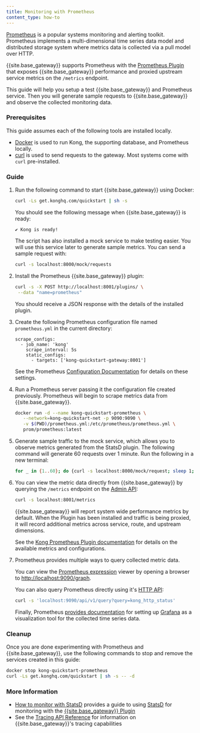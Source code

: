 ```yaml
---
title: Monitoring with Prometheus
content_type: how-to
---
```


[Prometheus](https://prometheus.io/) is a popular systems monitoring and alerting toolkit. Prometheus 
implements a multi-dimensional time series data model and distributed storage
system where metrics data is collected via a pull model over HTTP. 

{{site.base_gateway}} supports Prometheus with the [Prometheus Plugin](/hub/kong-inc/prometheus/) that exposes
{{site.base_gateway}} performance and proxied upstream service metrics on the `/metrics` endpoint.

This guide will help you setup a test {{site.base_gateway}} and
Prometheus service. Then you will generate sample requests to {{site.base_gateway}} and
observe the collected monitoring data.

### Prerequisites
This guide assumes each of the following tools are installed locally. 
* [Docker](https://docs.docker.com/get-docker/) is used to run Kong, the supporting database, 
and Prometheus locally. 
* [curl](https://curl.se/) is used to send requests to the gateway. Most systems come with `curl` pre-installed.

### Guide

1. Run the following command to start {{site.base_gateway}} using Docker:

   ```sh
   curl -Ls get.konghq.com/quickstart | sh -s
   ```

   You should see the following message when {{site.base_gateway}} is ready:

   ```text
   ✔ Kong is ready!
   ```

   The script has also installed a mock service to make testing easier. You will use this 
   service later to generate sample metrics. You can send a sample request with:

   ```sh
   curl -s localhost:8000/mock/requests
   ```

1. Install the Prometheus {{site.base_gateway}} plugin:

   ```sh
   curl -s -X POST http://localhost:8001/plugins/ \
    --data "name=prometheus" 
   ```

   You should receive a JSON response with the details of the installed plugin.

1. Create the following Prometheus configuration file named `prometheus.yml`
in the current directory:

   ```text
   scrape_configs:
     - job_name: 'kong'
       scrape_interval: 5s
       static_configs:
         - targets: ['kong-quickstart-gateway:8001']
   ```

   See the Prometheus [Configuration Documentation](https://prometheus.io/docs/prometheus/latest/configuration/configuration/)
   for details on these settings.

1. Run a Prometheus server passing it the configuration file created previously. Prometheus 
will begin to scrape metrics data from {{site.base_gateway}}.

   ```sh
   docker run -d --name kong-quickstart-prometheus \
      --network=kong-quickstart-net -p 9090:9090 \
      -v $(PWD)/prometheus.yml:/etc/prometheus/prometheus.yml \
      prom/prometheus:latest
   ```

1. Generate sample traffic to the mock service, which allows you to observe 
   metrics generated from the StatsD plugin. The following command will generate 60 
   requests over 1 minute. Run the following in a new terminal:

   ```bash
   for _ in {1..60}; do {curl -s localhost:8000/mock/request; sleep 1; } done
   ```

1. You can view the metric data directly from {{site.base_gateway}} by querying the
   `/metrics` endpoint on the [Admin API](/gateway/{{page.gateway_version}}/admin-api/):

   ```sh
   curl -s localhost:8001/metrics
   ```

   {{site.base_gateway}} will report system wide performance metrics by default. 
   When the Plugin has been installed and traffic is being proxied, it will record 
   additional metrics across service, route, and upstream dimensions.

   See the [Kong Prometheus Plugin documentation](https://prometheus.io/docs/prometheus/latest/configuration/configuration://docs.konghq.com/hub/kong-inc/prometheus/)
   for details on the available metrics and configurations.

1. Prometheus provides multiple ways to query collected metric data. 
   
   You can view the [Prometheus expression](https://prometheus.io/docs/prometheus/latest/querying/basics/) viewer 
   by opening a browser to [http://localhost:9090/graph](http://localhost:9090/graph).

   You can also query Prometheus directly using it's
   [HTTP API](https://prometheus.io/docs/prometheus/latest/querying/api/):

   ```sh
   curl -s 'localhost:9090/api/v1/query?query=kong_http_status'
   ```

   Finally, Prometheus [provides documentation](https://prometheus.io/docs/visualization/grafana/) 
   for setting up [Grafana](https://grafana.com/) as a visualization tool for the collected time series data.

### Cleanup

Once you are done experimenting with Prometheus and {{site.base_gateway}}, use the following
commands to stop and remove the services created in this guide:

```sh
docker stop kong-quickstart-prometheus
curl -Ls get.konghq.com/quickstart | sh -s -- -d
```

### More Information
* [How to monitor with StatsD](/gateway/{{page.gateway_version}}/kong-production/monitoring/statsd/) 
provides a guide to using [StatsD](https://github.com/statsd/statsd) for monitoring with the 
[{{site.base_gateway}} Plugin](/hub/kong-inc/statsd/)
* See the [Tracing API Reference](/gateway/{{page.kong_version}}/kong-production/tracing/api/) for information
on {{site.base_gateway}}'s tracing capabilities 

